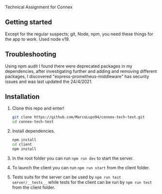 Technical Assignment for Connex

## Getting started

Except for the regular suspects; git, Node, npm, you need these things for the app to work.
Used node v19.

## Troubleshooting

Using npm audit I found there were deprecated packages in my dependencies, after investigating further and adding and removing different packages,
I discovered "express-prometheus-middleware" has security issues and was last updated the 24/4/2021.

## Installation

1. Clone this repo and enter!

   ```bash
   git clone https://github.com/MarcoLupo94/connex-tech-test.git
   cd connex-tech-test
   ```

2. Install dependencies.

   ```bash
   npm install
   cd client
   npm install
   ```

3. In the root folder you can run `npm run dev` to start the server.
4. To launch the client you can run `npm run start` from the client folder.
5. Tests suits for the server can be used by `npm run test server/__tests__` while tests for the client can be run by `npm run test` from the client folder.
